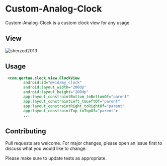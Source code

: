 # Custom-Analog-Clock

Custom-Analog-Clock is a custom clock view for any usage. 
## View

![sherzod2013](https://github.com/sherzod2013/Custom-Analog-Clock/images/clock.png)
## Usage

```xml
 <com.qertua.clock.view.ClockView
        android:id="@+id/my_clock"
        android:layout_width="200dp"
        android:layout_height="200dp"
        app:layout_constraintBottom_toBottomOf="parent"
        app:layout_constraintLeft_toLeftOf="parent"
        app:layout_constraintRight_toRightOf="parent"
        app:layout_constraintTop_toTopOf="parent">
        ...
```

## Contributing
Pull requests are welcome. For major changes, please open an issue first to discuss what you would like to change.

Please make sure to update tests as appropriate.
